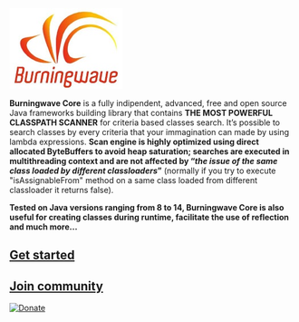 [![logo](Burningwave-logo.jpg "Burningwave")](https://www.burningwave.org/)

**Burningwave Core** is a fully indipendent, advanced, free and open source Java frameworks building library that contains **THE MOST POWERFUL CLASSPATH SCANNER** for criteria based classes search.
It’s possible to search classes by every criteria that your immagination can made by using lambda expressions. **Scan engine is highly optimized using direct allocated ByteBuffers to avoid heap saturation; searches are executed in multithreading context and are not affected by “_the issue of the same class loaded by different classloaders_”** (normally if you try to execute "isAssignableFrom" method on a same class loaded from different classloader it returns false).

**Tested on Java versions ranging from 8 to 14, Burningwave Core is also useful for creating classes during runtime, facilitate the use of reflection and much more...**

## [Get started](https://github.com/burningwave/core/wiki)
## [Join community](https://www.burningwave.org/forum/)



<a href="https://www.paypal.com/cgi-bin/webscr?cmd=_donations&business=EY4TMTW8SWDAC&item_name=Support+maintenance+and+improvement+of+Burningwave&currency_code=EUR&source=url" rel="nofollow"><img src="https://camo.githubusercontent.com/e14c85b542e06215f7e56c0763333ef1e9b9f9b7/68747470733a2f2f7777772e70617970616c6f626a656374732e636f6d2f656e5f55532f692f62746e2f62746e5f646f6e6174655f534d2e676966" alt="Donate" data-canonical-src="https://www.paypalobjects.com/en_US/i/btn/btn_donate_SM.gif" style="max-width:100%;"></a>

